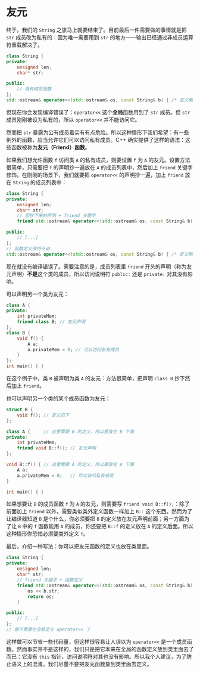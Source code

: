# 友元

终于，我们的 `String` 之旅马上就要结束了。目前最后一件需要做的事情就是把 `str` 成员改为私有的：因为唯一需要用到 `str` 的地方——输出已经通过非成员运算符重载解决了。
```cpp
class String {
private:
    unsigned len;
    char* str;

public:
    // 各种成员函数
};
std::ostream& operator<<(std::ostream& os, const String& b) { /* 定义略 */ }
```

但现在你会发现编译错误了：`operator<<` 这个**全局**函数用到了 `str` 成员。但 `str` 成员刚刚被设为私有的，所以 `operator<<` 并不能访问它。

然而把 `str` 暴露为公有成员着实有有点危险。所以这种情形下我们希望：有一些例外的函数，应当允许它们可以访问私有成员。C++ 确实提供了这样的语法：这些函数被称为**友元（Friend）函数**。

如果我们想允许函数 `f` 访问类 `A` 的私有成员，则要设置 `f` 为 `A` 的友元。设置方法很简单，只需要把 `f` 的声明抄一遍放在 `A` 的成员列表中，然后加上 `friend` 关键字修饰。在刚刚的场景下，我们就要把 `operator<<` 的声明抄一遍，加上 `friend` 放在 `String` 的成员列表中：
```cpp
class String {
private:
    unsigned len;
    char* str;
    // 照抄下来的声明 + friend 关键字
    friend std::ostream& operator<<(std::ostream& os, const String& b);

public:
    // [...]
};
// 函数定义保持不动
std::ostream& operator<<(std::ostream& os, const String& b) { /* 定义略 */ }
```

现在就没有编译错误了。需要注意的是，成员列表里 `friend` 开头的声明（称为友元声明）**不是**这个类的成员，所以访问说明符 `public:` 还是 `private:` 对其没有影响。

可以声明另一个类为友元：
```cpp codemo(show)
class A {
private:
    int privateMem;
    friend class B; // 友元声明
};
class B {
    void f() {
        A a;
        a.privateMem = 0; // 可以访问私有成员
    }
};
int main() { }
```
在这个例子中，类 `B` 被声明为类 `A` 的友元：方法很简单，把声明 `class B` 抄下然后加上 `friend`。

也可以声明另一个类的某个成员函数为友元：
```cpp codemo(show)
struct B {
    void f(); // 定义见下
};

class A {     // 这里需要 B 的定义，所以要放在 B 下面
private:
    int privateMem;
    friend void B::f(); // 友元声明
};

void B::f() { // 这里需要 A 的定义，所以要放在 A 下面
    A a;
    a.privateMem = 0;   // 可以访问私有成员
}

int main() { }
```
如果想要让 `B` 的成员函数 `f` 为 `A` 的友元，则需要写 `friend void B::f();`：除了前面加上 `friend` 以外，需要类似类外定义函数一样加上 `B::` 这个东西。然而为了让编译器知道 `B` 是个什么，你必须要把 `B` 的定义放在友元声明前面；另一方面为了让 `B` 中的 `f` 函数能用 `A` 的成员，你还要把 `B::f` 的定义放在 `A` 的定义后面。所以这种情形你恐怕必须要类外定义 `f`。

最后，介绍一种写法：你可以把友元函数的定义也放在类里面。
```cpp
class String {
private:
    unsigned len;
    char* str;
    // friend 关键字 + 函数定义
    friend std::ostream& operator<<(std::ostream& os, const String& b) {
        os << b.str;
        return os;
    }

public:
    // [...]
};
// 就不需要在全局定义 operator<< 了
```
这样做可以节省一些代码量，但这样很容易让人误以为 `operator<<` 是一个成员函数。然而事实并不是这样的，我们只是把它本来在全局的函数定义放到类里面去了而已：它没有 `this` 指针，访问说明符对其也没有影响。所以我个人建议，为了防止语义上的混淆，我们尽量不要把友元函数放到类里面去定义。
